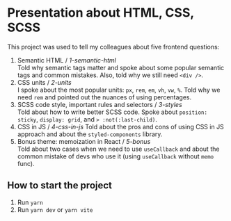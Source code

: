 # Presentation about HTML, CSS, SCSS

This project was used to tell my colleagues about five frontend questions:

1. Semantic HTML / _1-semantic-html_  
Told why semantic tags matter and spoke about some popular semantic tags and common mistakes. Also, told why we still need `<div />`.
2. CSS units / _2-units_  
I spoke about the most popular units: `px`, `rem`, `em`, `vh`, `vw`, `%`. Told why we need `rem` and pointed out the nuances of using percentages.
3. SCSS code style, important rules and selectors / _3-styles_  
Told about how to write better SCSS code. Spoke about `position: sticky`, `display: grid`, and `> :not(:last-child)`.
4. CSS in JS  / _4-css-in-js_
Told about the pros and cons of using CSS in JS approach and about the `styled-components` library.
5. Bonus theme: memoization in React / _5-bonus_  
Told about two cases when we need to use `useCallback` and about the common mistake of devs who use it (using `useCallback` without `memo` func).

## How to start the project
1. Run `yarn`
2. Run `yarn dev` or `yarn vite`

